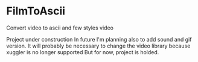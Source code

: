 # FilmToAscii
Convert video to ascii and few styles video

Project under construction
In future I'm planning also to add sound and gif version.
It will probably be necessary to change the video library because xuggler is no longer supported
But for now, project is holded.
